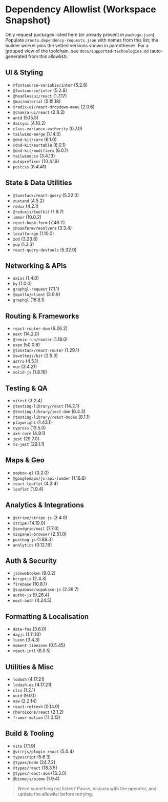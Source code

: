 # Dependency Allowlist (Workspace Snapshot)

Only request packages listed here (or already present in `package.json`). Populate `pronto.dependency-requests.json` with names from this list; the builder worker pins the vetted versions shown in parentheses. For a grouped view of the toolchain, see `docs/supported-technologies.md` (auto-generated from this allowlist).

## UI & Styling
- `@fontsource-variable/inter` (5.2.8)
- `@fontsource/inter` (5.2.8)
- `@headlessui/react` (1.7.17)
- `@mui/material` (5.15.18)
- `@radix-ui/react-dropdown-menu` (2.0.6)
- `@chakra-ui/react` (2.8.2)
- `antd` (5.15.5)
- `daisyui` (4.10.2)
- `class-variance-authority` (0.7.0)
- `tailwind-merge` (1.14.0)
- `@dnd-kit/core` (6.1.0)
- `@dnd-kit/sortable` (8.0.1)
- `@dnd-kit/modifiers` (6.0.1)
- `tailwindcss` (3.4.13)
- `autoprefixer` (10.4.19)
- `postcss` (8.4.41)

## State & Data Utilities
- `@tanstack/react-query` (5.32.0)
- `zustand` (4.5.2)
- `redux` (4.2.1)
- `@reduxjs/toolkit` (1.9.7)
- `immer` (10.0.2)
- `react-hook-form` (7.49.2)
- `@hookform/resolvers` (3.3.4)
- `localforage` (1.10.0)
- `zod` (3.23.8)
- `yup` (1.3.3)
- `react-query-devtools` (5.32.0)

## Networking & APIs
- `axios` (1.4.0)
- `ky` (1.0.0)
- `graphql-request` (7.1.1)
- `@apollo/client` (3.9.9)
- `graphql` (16.8.1)

## Routing & Frameworks
 - `react-router-dom` (6.26.2)
- `next` (14.2.0)
- `@remix-run/router` (1.18.0)
- `expo` (50.0.6)
- `@tanstack/react-router` (1.29.1)
- `@sveltejs/kit` (2.5.3)
- `astro` (4.5.1)
- `vue` (3.4.21)
- `solid-js` (1.8.16)

## Testing & QA
 - `vitest` (3.2.4)
- `@testing-library/react` (14.2.1)
- `@testing-library/jest-dom` (6.4.3)
- `@testing-library/react-hooks` (8.1.1)
- `playwright` (1.43.1)
- `cypress` (13.5.0)
- `axe-core` (4.9.1)
- `jest` (29.7.0)
- `ts-jest` (29.1.1)

## Maps & Geo
- `mapbox-gl` (3.2.0)
- `@googlemaps/js-api-loader` (1.16.6)
- `react-leaflet` (4.3.4)
- `leaflet` (1.9.4)

## Analytics & Integrations
- `@stripe/stripe-js` (3.4.0)
- `stripe` (14.19.0)
- `@sendgrid/mail` (7.7.0)
- `mixpanel-browser` (2.51.0)
- `posthog-js` (1.89.3)
- `analytics` (0.12.16)

## Auth & Security
- `jsonwebtoken` (9.0.2)
- `bcryptjs` (2.4.3)
- `firebase` (10.8.1)
- `@supabase/supabase-js` (2.39.7)
- `auth0-js` (9.26.4)
- `next-auth` (4.24.5)

## Formatting & Localisation
- `date-fns` (3.6.0)
- `dayjs` (1.11.10)
- `luxon` (3.4.3)
- `moment-timezone` (0.5.45)
- `react-intl` (6.5.5)

## Utilities & Misc
- `lodash` (4.17.21)
- `lodash-es` (4.17.21)
- `clsx` (1.2.1)
- `uuid` (9.0.1)
- `msw` (2.2.14)
- `react-refresh` (0.14.0)
- `@heroicons/react` (2.1.2)
- `framer-motion` (11.0.12)

## Build & Tooling
- `vite` (7.1.9)
- `@vitejs/plugin-react` (5.0.4)
- `typescript` (5.6.3)
- `@types/node` (24.7.2)
- `@types/react` (18.3.5)
- `@types/react-dom` (18.3.0)
- `@biomejs/biome` (1.9.4)

> Need something not listed? Pause, discuss with the operator, and update the allowlist before retrying.

